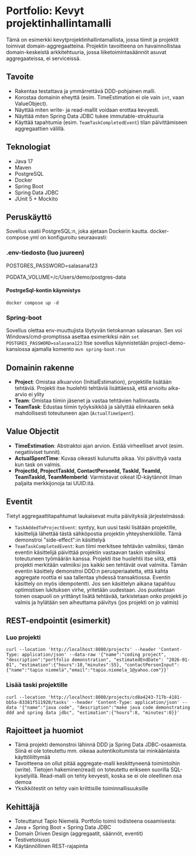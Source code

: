 # Portfolio: Kevyt projektinhallintamalli

Tämä on esimerkki kevytprojektinhallintamallista, jossa tiimit ja projektit toimivat domain-aggregaatteina. Projektin tavoitteena on havainnollistaa domain-keskeistä arkkitehtuuria, jossa liiketoimintasäännöt asuvat aggregaateissa, ei serviceissä.


## Tavoite

- Rakentaa testattava ja ymmärrettävä DDD-pohjainen malli.
- Korostaa domainin eheyttä (esim. TimeEstimation ei ole vain `int`, vaan ValueObject).
- Näyttää miten write- ja read-mallit voidaan erottaa kevyesti.
- Näyttää miten Spring Data JDBC tukee immutable-struktuuria
- Käyttää tapahtumia (esim. `TeamTaskCompletedEvent`) tilan päivittämiseen aggregaattien välillä.


## Teknologiat

- Java 17
- Maven
- PostgreSQL
- Docker
- Spring Boot
- Spring Data JDBC
- JUnit 5 + Mockito

## Peruskäyttö

Sovellus vaatii PostgreSQL:n, joka ajetaan Dockerin kautta. docker-compose.yml on konfiguroitu seuraavasti:

### .env-tiedosto (luo juureen)
POSTGRES_PASSWORD=salasana123

PGDATA_VOLUME=/c/Users/demo/postgres-data

#### PostrgeSql-kontin käynnistys
```docker compose up -d```

### Spring-boot 
Sovellus olettaa env-muuttujista löytyvän tietokannan salasanan. Sen voi Windows/cmd-promptissa asettaa esimerkiksi näin ```set POSTGRES_PASSWORD=salasana123```
Itse sovellus käynnistetään project-demo-kansiossa ajamalla komento ```mvn spring-boot:run```

## Domainin rakenne

- **Project**: Omistaa alkuarvion (InitialEstimation), projektille lisätään tehtäviä. Projekti itse huolehtii tehtäviä lisättäessä, että arvioitu aika-arvio ei ylity
- **Team**: Omistaa tiimin jäsenet ja vastaa tehtävien hallinnasta.
- **TeamTask**: Edustaa tiimin työyksikköä ja säilyttää elinkaaren sekä mahdollisesti toteutuneen ajan (`ActualTimeSpent`).

## Value Objectit

- **TimeEstimation**: Abstraktoi ajan arvion. Estää virheelliset arvot (esim. negatiiviset tunnit).
- **ActualSpentTime**: Kuvaa oikeasti kulunutta aikaa. Voi päivittyä vasta kun task on valmis.
- **ProjectId, ProjectTaskId, ContactPersonId, TaskId, TeamId, TeamTaskId, TeamMemberId**: Varmistavat oikeat ID-käytännöt ilman paljaita merkkijonoja tai UUID:itä.


## Eventit

Tietyt aggregaattitapahtumat laukaisevat muita päivityksiä järjestelmässä:

- `TaskAddedToProjectEvent`: syntyy, kun uusi taski lisätään projektille, käsittelijä lähettää tästä sähköpostia projektin yhteyshenkilölle. Tämä demonstroi "side-effect":in käsittelyä
- `TeamTaskCompletedEvent`: kun tiimi merkitsee tehtävän valmiiksi, tämän eventin käsittelijä päivittää projektin vastaavan taskin valmiiksi toteutuneen työmäärän kanssa. Projekti itse huolehtii itse siitä, että projekti merkitään valmiiksi jos kaikki sen tehtävät ovat valmiita. Tämän eventin käsittely demonstroi DDD:n perusperiaatetta, että kahta aggregate roottia ei saa tallentaa yhdessä transaktiossa. Eventin käsittely on myös idempotentti. Jos sen käsittelyn aikana tapahtuu optimistisen lukituksen virhe, yritetään uudestaan. Jos puolestaan toinen osapuoli on yrittänyt lisätä tehtävää, tarkistetaan onko projekti jo valmis ja hylätään sen aiheuttama päivitys (jos projekti on jo valmis)

## REST-endpointit (esimerkit)

### Luo projekti
```curl --location 'http://localhost:8080/projects' --header 'Content-Type: application/json' --data-raw '{"name":"coding project", "description":"portfolio demonstration", "estimatedEndDate": "2026-01-01", "estimation":{"hours":10,"minutes":55}, "contactPersonInput":{"name":"tapio niemelä","email":"tapio.niemela_1@yahoo.com"}}'```

### Lisää taski projektille
```curl --location 'http://localhost:8080/projects/cd8a4243-717b-4181-bb5a-83381f511920/tasks' --header 'Content-Type: application/json' --data '{"name":"java code", "description":"make java code demonstrating ddd and spring data jdbc", "estimation":{"hours":8, "minutes":0}}'```

## Rajoitteet ja huomiot

- Tämä projekti demonstroi lähinnä DDD ja Spring Data JDBC-osaamista. Siinä ei ole toteutettu mm. oikeaa autentikoitumista tai minkäänlaista käyttöliittymää
- Tavoitteena on ollut pitää aggregate-malli keskittyneenä toimintoihin (write). Tietojen hakeminen(read) on toteutettu erikseen suorilla SQL-kyselyillä. Read-malli on tehty kevyesti, koska se ei ole oleellinen osa demoa
- Yksikkötestit on tehty vain kriittisille toiminnallisuuksille

## Kehittäjä

- Toteuttanut Tapio Niemelä. Portfolio toimii todisteena osaamisesta:
- Java + Spring Boot + Spring Data JDBC
- Domain Driven Design (aggregaatit, säännöt, eventit)
- Testivetoisuus
- Käytännöllinen REST-rajapinta
